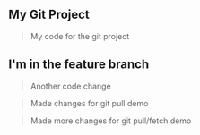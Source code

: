 ## My Git Project 

> My code for the git project 

## I'm in the feature branch

> Another code change 

> Made changes for git pull demo 

> Made more changes for git pull/fetch demo

